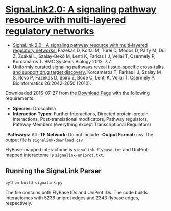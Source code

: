 # [SignaLink2.0: A signaling pathway resource with multi-layered regulatory networks](http://signalink.org)
- [SignaLink 2.0 - A signaling pathway resource with multi-layered regulatory networks.](http://www.biomedcentral.com/1752-0509/7/7) Fazekas D, Koltai M, Türei D, Módos D, Pálfy M, Dúl Z, Zsákai L, Szalay-Bekő M, Lenti K, Farkas I J, Vellai T, Csermely P, Korcsmáros T. BMC Systems Biology 2013, 7:7.
- [Uniformly curated signaling pathways reveal tissue-specific cross-talks and support drug target discovery.](http://bioinformatics.oxfordjournals.org/cgi/reprint/btq310?ijkey=exmTiN0PbYl8mPH&keytype=ref) Korcsmáros T, Farkas I J, Szalay M S, Rovó P, Fazekas D, Spiro Z, Böde C, Lenti K, Vellai T, Csermely P. Bioinformatics 26:2042-2050 (2010).

Downloaded 2016-07-27 from the [Download Page](http://signalink.org/download) with the following requirements:
- **Species:** Drosophila
- **Interaction Types:**  Further Interactions, Directed protein-protein interactions, Post-translational modficators, Pathway regulators, Pathway Members (everything except Transcriptional Regulators)

-**Pathways:** All
-**TF Network:** Do not include
-**Output Format:** csv
The output file is `signalink-download.csv`

FlyBase-mapped interactome is `signalink-flybase.txt` and UniProt-mapped interactome is `signalink-uniprot.txt`.

## Running the SignaLink Parser

```python build-signalink.py```

The file contains both FlyBase IDs and UniProt IDs.  The code builds interactomes with 5236 uniprot edges and 2343 flybase edges, respectively.